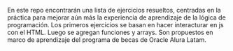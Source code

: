 En este repo encontrarán una lista de ejercicios resueltos, centradas en la práctica para mejorar aún más la experiencia de aprendizaje de la lógica de programación.
Los primeros ejercicios se basan en hacer interacturar en js con el HTML. Luego se agregan funciones y arrays.
Son propuestos en marco de aprendizaje del programa de becas de Oracle Alura Latam.

